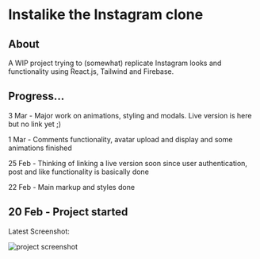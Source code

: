 # Instalike the Instagram clone

## About

A WIP project trying to (somewhat) replicate Instagram looks and functionality using React.js, 
Tailwind and Firebase. 

## Progress...

3 Mar - Major work on animations, styling and modals. Live version is here but no link yet ;)

1 Mar - Comments functionality, avatar upload and display and some animations finished

25 Feb -  Thinking of linking a live version soon since user authentication, post and like functionality is basically done

22 Feb - Main markup and styles done

20 Feb - Project started
------------------------------------------------------------------------

Latest Screenshot:

![project screenshot](https://i.ibb.co/j6VJBmq/isntacloness.jpg)
